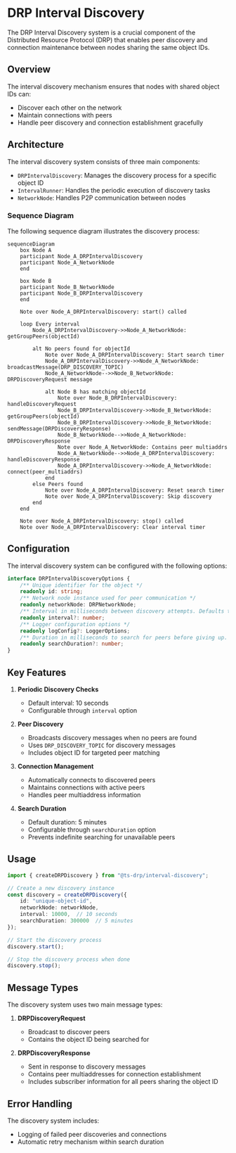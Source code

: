 # DRP Interval Discovery

The DRP Interval Discovery system is a crucial component of the Distributed Resource Protocol (DRP) that enables peer discovery and connection maintenance between nodes sharing the same object IDs.

## Overview

The interval discovery mechanism ensures that nodes with shared object IDs can:
- Discover each other on the network
- Maintain connections with peers
- Handle peer discovery and connection establishment gracefully

## Architecture

The interval discovery system consists of three main components:
- `DRPIntervalDiscovery`: Manages the discovery process for a specific object ID
- `IntervalRunner`: Handles the periodic execution of discovery tasks
- `NetworkNode`: Handles P2P communication between nodes

### Sequence Diagram

The following sequence diagram illustrates the discovery process:

```mermaid
sequenceDiagram
    box Node A
    participant Node_A_DRPIntervalDiscovery
    participant Node_A_NetworkNode
    end
    
    box Node B
    participant Node_B_NetworkNode
    participant Node_B_DRPIntervalDiscovery
    end
    
    Note over Node_A_DRPIntervalDiscovery: start() called
    
    loop Every interval
        Node_A_DRPIntervalDiscovery->>Node_A_NetworkNode: getGroupPeers(objectId)
        
        alt No peers found for objectId
            Note over Node_A_DRPIntervalDiscovery: Start search timer
            Node_A_DRPIntervalDiscovery->>Node_A_NetworkNode: broadcastMessage(DRP_DISCOVERY_TOPIC)
            Node_A_NetworkNode-->>Node_B_NetworkNode: DRPDiscoveryRequest message
            
            alt Node B has matching objectId
                Note over Node_B_DRPIntervalDiscovery: handleDiscoveryRequest
                Node_B_DRPIntervalDiscovery->>Node_B_NetworkNode: getGroupPeers(objectId)
                Node_B_DRPIntervalDiscovery->>Node_B_NetworkNode: sendMessage(DRPDiscoveryResponse)
                Node_B_NetworkNode-->>Node_A_NetworkNode: DRPDiscoveryResponse
                Note over Node_A_NetworkNode: Contains peer multiaddrs
                Node_A_NetworkNode-->>Node_A_DRPIntervalDiscovery: handleDiscoveryResponse
                Node_A_DRPIntervalDiscovery->>Node_A_NetworkNode: connect(peer_multiaddrs)
            end
        else Peers found
            Note over Node_A_DRPIntervalDiscovery: Reset search timer
            Note over Node_A_DRPIntervalDiscovery: Skip discovery
        end
    end
    
    Note over Node_A_DRPIntervalDiscovery: stop() called
    Note over Node_A_DRPIntervalDiscovery: Clear interval timer
```

## Configuration

The interval discovery system can be configured with the following options:

```typescript
interface DRPIntervalDiscoveryOptions {
    /** Unique identifier for the object */
    readonly id: string;
    /** Network node instance used for peer communication */
    readonly networkNode: DRPNetworkNode;
    /** Interval in milliseconds between discovery attempts. Defaults to 10,000ms */
    readonly interval?: number;
    /** Logger configuration options */
    readonly logConfig?: LoggerOptions;
    /** Duration in milliseconds to search for peers before giving up. Defaults to 5 minutes */
    readonly searchDuration?: number;
}
```

## Key Features

1. **Periodic Discovery Checks**
   - Default interval: 10 seconds
   - Configurable through `interval` option

2. **Peer Discovery**
   - Broadcasts discovery messages when no peers are found
   - Uses `DRP_DISCOVERY_TOPIC` for discovery messages
   - Includes object ID for targeted peer matching

3. **Connection Management**
   - Automatically connects to discovered peers
   - Maintains connections with active peers
   - Handles peer multiaddress information

4. **Search Duration**
   - Default duration: 5 minutes
   - Configurable through `searchDuration` option
   - Prevents indefinite searching for unavailable peers

## Usage

```typescript
import { createDRPDiscovery } from "@ts-drp/interval-discovery";

// Create a new discovery instance
const discovery = createDRPDiscovery({
    id: "unique-object-id",
    networkNode: networkNode,
    interval: 10000,  // 10 seconds
    searchDuration: 300000  // 5 minutes
});

// Start the discovery process
discovery.start();

// Stop the discovery process when done
discovery.stop();
```

## Message Types

The discovery system uses two main message types:

1. **DRPDiscoveryRequest**
   - Broadcast to discover peers
   - Contains the object ID being searched for

2. **DRPDiscoveryResponse**
   - Sent in response to discovery messages
   - Contains peer multiaddresses for connection establishment
   - Includes subscriber information for all peers sharing the object ID

## Error Handling

The discovery system includes:
- Logging of failed peer discoveries and connections
- Automatic retry mechanism within search duration
